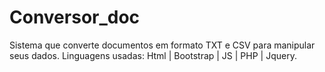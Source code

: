 # Conversor_doc
Sistema que converte documentos em formato TXT e CSV para manipular seus dados. Linguagens usadas: Html | Bootstrap |  JS | PHP | Jquery.
